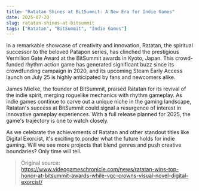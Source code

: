 ```yaml
---
title: "Ratatan Shines at BitSummit: A New Era for Indie Games"
date: 2025-07-20
slug: ratatan-shines-at-bitsummit
tags: ["Ratatan", "BitSummit", "Indie Games"]
---
```

In a remarkable showcase of creativity and innovation, Ratatan, the spiritual successor to the beloved Patapon series, has clinched the prestigious Vermilion Gate Award at the BitSummit awards in Kyoto, Japan. This crowd-funded rhythm action game has generated significant buzz since its crowdfunding campaign in 2020, and its upcoming Steam Early Access launch on July 25 is highly anticipated by fans and newcomers alike.

James Mielke, the founder of BitSummit, praised Ratatan for its revival of the indie spirit, merging roguelike mechanics with rhythm gameplay. As indie games continue to carve out a unique niche in the gaming landscape, Ratatan's success at BitSummit could signal a resurgence of interest in innovative gameplay experiences. With a full release planned for 2025, the game's trajectory is one to watch closely.

As we celebrate the achievements of Ratatan and other standout titles like Digital Exorcist, it's exciting to ponder what the future holds for indie gaming. Will we see more projects that blend genres and push creative boundaries? Only time will tell.
> Original source: https://www.videogameschronicle.com/news/ratatan-wins-top-honor-at-bitsummit-awards-while-vgc-crowns-visual-novel-digital-exorcist/